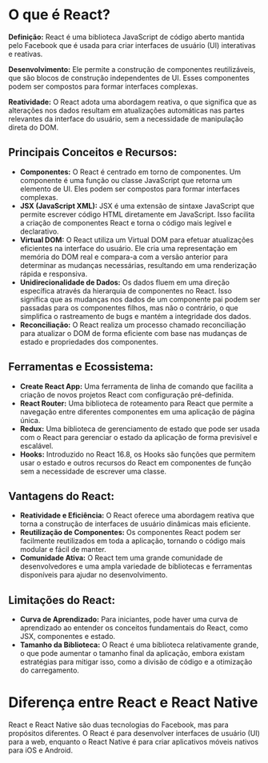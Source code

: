 # O que é React?

**Definição:** React é uma biblioteca JavaScript de código aberto mantida pelo Facebook que é usada para criar interfaces de usuário (UI) interativas e reativas.

**Desenvolvimento:** Ele permite a construção de componentes reutilizáveis, que são blocos de construção independentes de UI. Esses componentes podem ser compostos para formar interfaces complexas.

**Reatividade:** O React adota uma abordagem reativa, o que significa que as alterações nos dados resultam em atualizações automáticas nas partes relevantes da interface do usuário, sem a necessidade de manipulação direta do DOM.

## Principais Conceitos e Recursos:

- **Componentes:** O React é centrado em torno de componentes. Um componente é uma função ou classe JavaScript que retorna um elemento de UI. Eles podem ser compostos para formar interfaces complexas.
- **JSX (JavaScript XML):** JSX é uma extensão de sintaxe JavaScript que permite escrever código HTML diretamente em JavaScript. Isso facilita a criação de componentes React e torna o código mais legível e declarativo.
- **Virtual DOM:** O React utiliza um Virtual DOM para efetuar atualizações eficientes na interface do usuário. Ele cria uma representação em memória do DOM real e compara-a com a versão anterior para determinar as mudanças necessárias, resultando em uma renderização rápida e responsiva.
- **Unidirecionalidade de Dados:** Os dados fluem em uma direção específica através da hierarquia de componentes no React. Isso significa que as mudanças nos dados de um componente pai podem ser passadas para os componentes filhos, mas não o contrário, o que simplifica o rastreamento de bugs e mantém a integridade dos dados.
- **Reconciliação:** O React realiza um processo chamado reconciliação para atualizar o DOM de forma eficiente com base nas mudanças de estado e propriedades dos componentes.

## Ferramentas e Ecossistema:

- **Create React App:** Uma ferramenta de linha de comando que facilita a criação de novos projetos React com configuração pré-definida.
- **React Router:** Uma biblioteca de roteamento para React que permite a navegação entre diferentes componentes em uma aplicação de página única.
- **Redux:** Uma biblioteca de gerenciamento de estado que pode ser usada com o React para gerenciar o estado da aplicação de forma previsível e escalável.
- **Hooks:** Introduzido no React 16.8, os Hooks são funções que permitem usar o estado e outros recursos do React em componentes de função sem a necessidade de escrever uma classe.

## Vantagens do React:

- **Reatividade e Eficiência:** O React oferece uma abordagem reativa que torna a construção de interfaces de usuário dinâmicas mais eficiente.
- **Reutilização de Componentes:** Os componentes React podem ser facilmente reutilizados em toda a aplicação, tornando o código mais modular e fácil de manter.
- **Comunidade Ativa:** O React tem uma grande comunidade de desenvolvedores e uma ampla variedade de bibliotecas e ferramentas disponíveis para ajudar no desenvolvimento.

## Limitações do React:

- **Curva de Aprendizado:** Para iniciantes, pode haver uma curva de aprendizado ao entender os conceitos fundamentais do React, como JSX, componentes e estado.
- **Tamanho da Biblioteca:** O React é uma biblioteca relativamente grande, o que pode aumentar o tamanho final da aplicação, embora existam estratégias para mitigar isso, como a divisão de código e a otimização do carregamento.

# Diferença entre React e React Native

React e React Native são duas tecnologias do Facebook, mas para propósitos diferentes. O React é para desenvolver interfaces de usuário (UI) para a web, enquanto o React Native é para criar aplicativos móveis nativos para iOS e Android.
